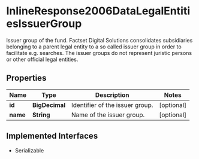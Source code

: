 

# InlineResponse2006DataLegalEntitiesIssuerGroup

Issuer group of the fund. Factset Digital Solutions consolidates subsidiaries belonging to a parent legal entity to a so called issuer group in order to facilitate e.g. searches. The issuer groups do not represent juristic persons or other official legal entities.

## Properties

Name | Type | Description | Notes
------------ | ------------- | ------------- | -------------
**id** | **BigDecimal** | Identifier of the issuer group. |  [optional]
**name** | **String** | Name of the issuer group. |  [optional]


## Implemented Interfaces

* Serializable


